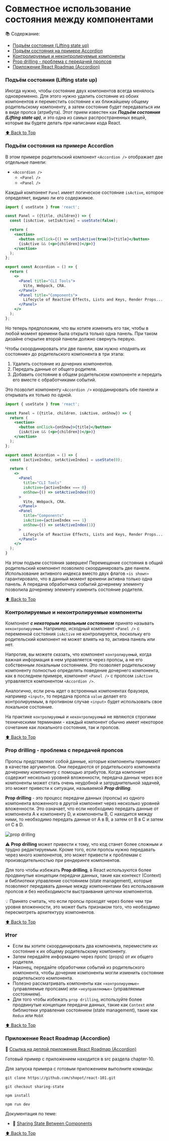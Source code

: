 # Совместное использование состояния между компонентами

📚 Содержание:

- [Подъём состояния (Lifting state up)](#подъём-состояния-lifting-state-up)
- [Подъём состояния на примере Accordion](#подъём-состояния-на-примере-accordion)
- [Контролируемые и неконтролируемые компоненты](#контролируемые-и-неконтролируемые-компоненты)
- [Prop drilling - проблема с передачей пропсов](#prop-drilling---проблема-с-передачей-пропсов)
- [Приложение React Roadmap (Accordion)](#приложение-react-roadmap-accordion)

### Подъём состояния (Lifting state up)

Иногда нужно, чтобы состояние двух компонентов всегда менялось одновременно. Для этого нужно удалить состояние из обоих
компонентов и переместить состояние к их ближайшему общему родительскому компоненту, а затем состояние будет
передаваться им в виде пропса (атрибута). Этот прием известен как ***Подъём состояния (Lifting state up)***, и это одна
из самых
распространенных вещей, которые вы будете делать при написании кода React.

[⬆ Back to Top](#совместное-использование-состояния-между-компонентами)

### Подъём состояния на примере Accordion

В этом примере родительский компонент `<Accordion />` отображает две отдельные панели:

- `<Accordion />`
  - `<Panel />`
  - `<Panel />`

Каждый компонент `Panel` имеет логическое состояние `isActive`, которое определяет, видимо ли его содержимое.

```jsx
import { useState } from 'react';

const Panel = ({title, children}) => {
  const [isActive, setIsActive] = useState(false);

  return (
    <section>
      <button onClick={() => setIsActive(true)}>{title}</button>
      {isActive && (<p>{children})</p>)}
    </section>
  );
};

export const Accordion = () => {
  return (
    <>
      <Panel title="CLI Tools">
        Vite, Webpack, CRA.
      </Panel>
      <Panel title="Components">
        Lifecycle of Reactive Effects, Lists and Keys, Render Props...
      </Panel>
    </>
  );
};
```

Но теперь предположим, что вы хотите изменить его так, чтобы в любой момент времени была открыта только одна панель. При
таком дизайне открытие второй панели должно свернуть первую.

Чтобы скоординировать эти две панели, вам нужно «поднять их состояние» до родительского компонента в три этапа:

1. Удалить состояние из дочерних компонентов.
2. Передать данные от общего родителя.
3. Добавить состояние в общем родительском компоненте и передать его вместе с обработчиками событий.

Это позволит компоненту `<Accordion />` координировать обе панели и открывать их только по одной.

```jsx
import { useState } from 'react';

const Panel = ({title, children, isActive, onShow}) => {
  return (
    <section>
      <button onClick={onShow}>{title}</button>
      {isActive && (<p>{children})</p>)}
    </section>
  );
};

export const Accordion = () => {
  const [activeIndex, setActiveIndex] = useState(0);

  return (
    <>
      <Panel
        title="CLI Tools"
        isActive={activeIndex === 0}
        onShow={() => setActiveIndex(0)}
      >
        Vite, Webpack, CRA.
      </Panel>
      <Panel
        title="Components"
        isActive={activeIndex === 1}
        onShow={() => setActiveIndex(1)}
      >
        Lifecycle of Reactive Effects, Lists and Keys, Render Props...
      </Panel>
    </>
  );
}
```

На этом подъем состояния завершен!  Перемещение состояния в общий родительский компонент позволило скоординировать две
панели. Использование активного индекса вместо двух флагов `«is shown»` гарантировало, что в данный момент времени
активна
только одна панель. А передача обработчика событий дочернему элементу позволила дочернему элементу изменить состояние
родителя.

[⬆ Back to Top](#совместное-использование-состояния-между-компонентами)

### Контролируемые и неконтролируемые компоненты

Компонент ***с некоторым локальным состоянием*** принято называть `неконтролируемым`. Например, исходный
компонент `<Panel />` с переменной состояния `isActive` не контролируется, поскольку его родительский компонент не может
влиять на то, активна панель или нет.

Напротив, вы можете сказать, что компонент `контролируемый`, когда важная информация в нем управляется через пропсы, а
не его собственным локальным состоянием. Это позволяет родительскому компоненту полностью определять поведение дочернего
компонента, как в последнем примере, компонент `<Panel />` с пропсом `isActive` управляется компонентом `<Accordion />`.

Аналогично, если речь идет о встроенных компонентах браузера, например `<input>`, то передача пропса `value` делает его
контролируемым, в противном случае `<input>` будет использовать свое локальное состояние.

На практике `контролируемый` и `неконтролируемый` не являются строгими техническими терминами - каждый компонент обычно
имеет некоторое сочетание как локального состояния, так и пропсов.

[⬆ Back to Top](#совместное-использование-состояния-между-компонентами)

### Prop drilling - проблема с передачей пропсов

Пропсы представляют собой данные, которые компоненты принимают в качестве аргументов. Они передаются от родительского
компонента дочернему компоненту с помощью атрибутов. Когда компонент содержит несколько уровней вложенности, передача
данных через все компоненты может стать очень неудобной и затруднительной задачей, это может привести к ситуации,
называемой ***Prop drilling***.

**Prop drilling** - это процесс передачи данных (пропсы) из одного компонента вложенного в другой компонент через
несколько уровней вложенности. Это означает, что если необходимо передать данные от компонента A к компоненту D, и
компоненты B, C находится между ними, то необходимо передать данные от A в B, а затем от B в C и затем от C в D.

![prop drilling](https://react.dev/_next/image?url=%2Fimages%2Fdocs%2Fdiagrams%2Fpassing_data_prop_drilling.dark.png&w=640&q=75)

⚠️ **Prop drilling** может привести к тому, что код станет более сложным и трудно редактируемым. Кроме того, если пропсы
нужно передавать через много компонентов, это может привести к проблемам c производительностью при рендеринге
компонентов.

Для того чтобы избежать **Prop drilling**, в React используются более продвинутые концепции передачи данных, такие как
контекст (Сontext) и библиотеки управление состоянием (state management), которые позволяют передавать данные между
компонентами без использования пропсов и без необходимости выстраивания цепочки компонентов.

💡 Принято считать, что если пропсы проходят через более чем три уровня вложенности, это может быть признаком того, что
необходимо пересмотреть архитектуру компонентов.

[⬆ Back to Top](#совместное-использование-состояния-между-компонентами)

### Итог

- Если вы хотите скоординировать два компонента, переместите их состояние к их общему родительскому компоненту.
- Затем передайте информацию через пропс (props) от их общего родителя.
- Наконец, передайте обработчики событий из родительского компонента, чтобы дочерние компоненты могли изменить состояние
  родительского компонента.
- Полезно рассматривать компоненты как `«контролируемые»` (управляемые пропсами) или `«неуправляемые»` (управляемые
  состоянием).
- Для того чтобы избежать `prop drilling`, используйте более продвинутые концепции передачи данных, такие как `Context`
  или библиотеки управления состоянием (state management), такие как `Redux` или `MobX`

[⬆ Back to Top](#совместное-использование-состояния-между-компонентами)

### Приложение React Roadmap (Accordion)

🔗 [Ссылка на деплой приложения React Roadmap (Accordion)](https://react-roadmap-ab1e50.netlify.app/)

Готовый пример с приложением находится в src раздела chapter-10.

Для запуска примера с готовым приложением выполните команды:

```shell
git clone https://github.com/shopot/react-101.git

git checkout sharing-state

npm install

npm run dev
```

Документация по теме:

- 🔗 [Sharing State Between Components](https://react.dev/learn/sharing-state-between-components)

[⬆ Back to Top](#совместное-использование-состояния-между-компонентами)

